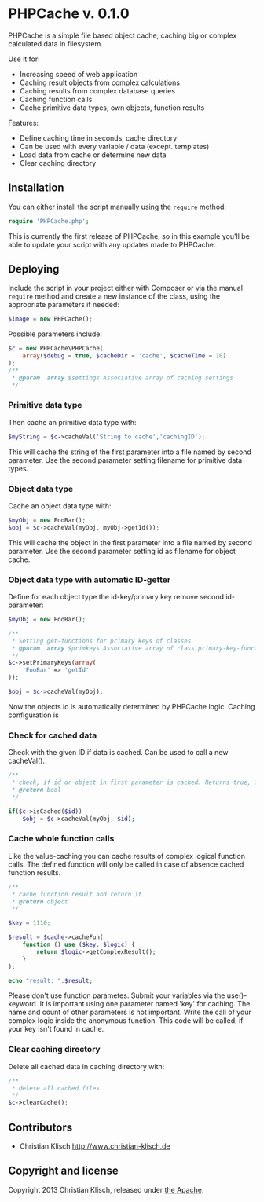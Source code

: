 # PHPCache v. 0.1.0

PHPCache is a simple file based object cache, caching big or complex calculated data in filesystem. 

Use it for:
* Increasing speed of web application
* Caching result objects from complex calculations
* Caching results from complex database queries
* Caching function calls
* Cache primitive data types, own objects, function results 

Features:
* Define caching time in seconds, cache directory
* Can be used with every variable / data (except. templates)
* Load data from cache or determine new data
* Clear caching directory


## Installation

You can either install the script manually using the `require` method:

```php
require 'PHPCache.php';
```

This is currently the first release of PHPCache, so in this example you'll be able to update your script with any updates made to PHPCache.

## Deploying

Include the script in your project either with Composer or via the manual `require` method and create a new instance of the class, using the appropriate parameters if needed:

```php
$image = new PHPCache();
```

Possible parameters include:

```php
$c = new PHPCache\PHPCache(
	array($debug = true, $cacheDir = 'cache', $cacheTime = 10)
);
/**
 * @param  array $settings Associative array of caching settings
 */
```

### Primitive data type
Then cache an primitive data type with:

```php
$myString = $c->cacheVal('String to cache','cachingID');
```

This will cache the string of the first parameter into a file named by second parameter. Use the second parameter setting filename for primitive data types.


### Object data type

Cache an object data type with:

```php
$myObj = new FooBar();
$obj = $c->cacheVal(myObj, myObj->getId());
```

This will cache the object in the first parameter into a file named by second parameter. Use the second parameter setting id as filename for object cache.

### Object data type with automatic ID-getter

Define for each object type the id-key/primary key remove second id-parameter:

```php
$myObj = new FooBar();

/**
 * Setting get-functions for primary keys of classes
 * @param  array $primkeys Associative array of class primary-key-function
 */
$c->setPrimaryKeys(array(
    'FooBar' => 'getId'
));

$obj = $c->cacheVal(myObj);
```

Now the objects id is automatically determined by PHPCache logic. Caching configuration is 

### Check for cached data

Check with the given ID if data is cached. Can be used to call a new cacheVal().

```php
/**
 * check, if id or object in first parameter is cached. Returns true, if cached
 * @return bool
 */

if($c->isCached($id))
    $obj = $c->cacheVal(myObj, $id);    
```

### Cache whole function calls

Like the value-caching you can cache results of complex logical function calls. The defined function will only be called in case of absence cached function results.

```php
/**
 * cache function result and return it
 * @return object     
 */    

$key = 1110;

$result = $cache->cacheFun(
    function () use ($key, $logic) {
        return $logic->getComplexResult();
    }
);

echo "result: ".$result; 
```

Please don't use function parametes. Submit your variables via the use()-keyword. It is important using one parameter named 'key' for caching. The name and count of other parameters is not important. Write the call of your complex logic inside the anonymous function. This code will be called, if your key isn't found in cache.


### Clear caching directory

Delete all cached data in caching directory with:
 
```php
/**
 * delete all cached files 
 */    
$c->clearCache();
```

## Contributors

* Christian Klisch http://www.christian-klisch.de


## Copyright and license

Copyright 2013 Christian Klisch, released under [the Apache](LICENSE).